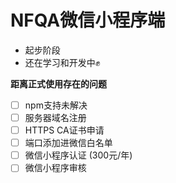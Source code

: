 # NFQA微信小程序端
- 起步阶段
- 还在学习和开发中✊



**距离正式使用存在的问题**

- [ ] npm支持未解决
- [ ] 服务器域名注册
- [ ] HTTPS CA证书申请
- [ ] 端口添加进微信白名单
- [ ] 微信小程序认证 (300元/年)
- [ ] 微信小程序审核